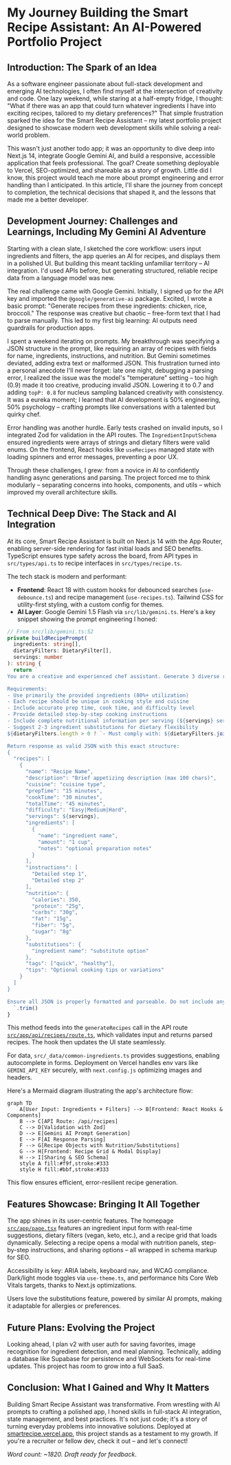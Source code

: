 # My Journey Building the Smart Recipe Assistant: An AI-Powered Portfolio Project

## Introduction: The Spark of an Idea

As a software engineer passionate about full-stack development and emerging AI technologies, I often find myself at the intersection of creativity and code. One lazy weekend, while staring at a half-empty fridge, I thought: "What if there was an app that could turn whatever ingredients I have into exciting recipes, tailored to my dietary preferences?" That simple frustration sparked the idea for the Smart Recipe Assistant – my latest portfolio project designed to showcase modern web development skills while solving a real-world problem.

This wasn't just another todo app; it was an opportunity to dive deep into Next.js 14, integrate Google Gemini AI, and build a responsive, accessible application that feels professional. The goal? Create something deployable to Vercel, SEO-optimized, and shareable as a story of growth. Little did I know, this project would teach me more about prompt engineering and error handling than I anticipated. In this article, I'll share the journey from concept to completion, the technical decisions that shaped it, and the lessons that made me a better developer.

## Development Journey: Challenges and Learnings, Including My Gemini AI Adventure

Starting with a clean slate, I sketched the core workflow: users input ingredients and filters, the app queries an AI for recipes, and displays them in a polished UI. But building this meant tackling unfamiliar territory – AI integration. I'd used APIs before, but generating structured, reliable recipe data from a language model was new.

The real challenge came with Google Gemini. Initially, I signed up for the API key and imported the `@google/generative-ai` package. Excited, I wrote a basic prompt: "Generate recipes from these ingredients: chicken, rice, broccoli." The response was creative but chaotic – free-form text that I had to parse manually. This led to my first big learning: AI outputs need guardrails for production apps.

I spent a weekend iterating on prompts. My breakthrough was specifying a JSON structure in the prompt, like requiring an array of recipes with fields for name, ingredients, instructions, and nutrition. But Gemini sometimes deviated, adding extra text or malformed JSON. This frustration turned into a personal anecdote I'll never forget: late one night, debugging a parsing error, I realized the issue was the model's "temperature" setting – too high (0.9) made it too creative, producing invalid JSON. Lowering it to 0.7 and adding `topP: 0.8` for nucleus sampling balanced creativity with consistency. It was a eureka moment; I learned that AI development is 50% engineering, 50% psychology – crafting prompts like conversations with a talented but quirky chef.

Error handling was another hurdle. Early tests crashed on invalid inputs, so I integrated Zod for validation in the API routes. The `IngredientInputSchema` ensured ingredients were arrays of strings and dietary filters were valid enums. On the frontend, React hooks like `useRecipes` managed state with loading spinners and error messages, preventing a poor UX.

Through these challenges, I grew: from a novice in AI to confidently handling async generations and parsing. The project forced me to think modularly – separating concerns into hooks, components, and utils – which improved my overall architecture skills.

## Technical Deep Dive: The Stack and AI Integration

At its core, Smart Recipe Assistant is built on Next.js 14 with the App Router, enabling server-side rendering for fast initial loads and SEO benefits. TypeScript ensures type safety across the board, from API types in `src/types/api.ts` to recipe interfaces in `src/types/recipe.ts`.

The tech stack is modern and performant:
- **Frontend**: React 18 with custom hooks for debounced searches (`use-debounce.ts`) and recipe management (`use-recipes.ts`). Tailwind CSS for utility-first styling, with a custom config for themes.
- **AI Layer**: Google Gemini 1.5 Flash via `src/lib/gemini.ts`. Here's a key snippet showing the prompt engineering I honed:

```typescript
// From src/lib/gemini.ts:52
private buildRecipePrompt(
  ingredients: string[], 
  dietaryFilters: DietaryFilter[],
  servings: number
): string {
  return `
You are a creative and experienced chef assistant. Generate 3 diverse recipe suggestions based on these available ingredients: ${ingredients.join(', ')}.

Requirements:
- Use primarily the provided ingredients (80%+ utilization)
- Each recipe should be unique in cooking style and cuisine
- Include accurate prep time, cook time, and difficulty level
- Provide detailed step-by-step cooking instructions
- Include complete nutritional information per serving (${servings} servings total)
- Suggest 2-3 ingredient substitutions for dietary flexibility
${dietaryFilters.length > 0 ? `- Must comply with: ${dietaryFilters.join(', ')} dietary requirements` : ''}

Return response as valid JSON with this exact structure:
{
  "recipes": [
    {
      "name": "Recipe Name",
      "description": "Brief appetizing description (max 100 chars)",
      "cuisine": "cuisine type",
      "prepTime": "15 minutes",
      "cookTime": "30 minutes",
      "totalTime": "45 minutes",
      "difficulty": "Easy|Medium|Hard",
      "servings": ${servings},
      "ingredients": [
        {
          "name": "ingredient name",
          "amount": "1 cup",
          "notes": "optional preparation notes"
        }
      ],
      "instructions": [
        "Detailed step 1",
        "Detailed step 2"
      ],
      "nutrition": {
        "calories": 350,
        "protein": "25g",
        "carbs": "30g",
        "fat": "15g",
        "fiber": "5g",
        "sugar": "8g"
      },
      "substitutions": {
        "ingredient name": "substitute option"
      },
      "tags": ["quick", "healthy"],
      "tips": "Optional cooking tips or variations"
    }
  ]
}

Ensure all JSON is properly formatted and parseable. Do not include any text outside the JSON structure.
  `.trim()
}
```

This method feeds into the `generateRecipes` call in the API route [`src/app/api/recipes/route.ts`](src/app/api/recipes/route.ts:1), which validates input and returns parsed recipes. The hook then updates the UI state seamlessly.

For data, `src/_data/common-ingredients.ts` provides suggestions, enabling autocomplete in forms. Deployment on Vercel handles env vars like `GEMINI_API_KEY` securely, with `next.config.js` optimizing images and headers.

Here's a Mermaid diagram illustrating the app's architecture flow:

```mermaid
graph TD
    A[User Input: Ingredients + Filters] --> B[Frontend: React Hooks & Components]
    B --> C[API Route: /api/recipes]
    C --> D[Validation with Zod]
    D --> E[Gemini AI Prompt Generation]
    E --> F[AI Response Parsing]
    F --> G[Recipe Objects with Nutrition/Substitutions]
    G --> H[Frontend: Recipe Grid & Modal Display]
    H --> I[Sharing & SEO Schema]
    style A fill:#f9f,stroke:#333
    style H fill:#bbf,stroke:#333
```

This flow ensures efficient, error-resilient recipe generation.

## Features Showcase: Bringing It All Together

The app shines in its user-centric features. The homepage [`src/app/page.tsx`](src/app/page.tsx:1) features an ingredient input form with real-time suggestions, dietary filters (vegan, keto, etc.), and a recipe grid that loads dynamically. Selecting a recipe opens a modal with nutrition panels, step-by-step instructions, and sharing options – all wrapped in schema markup for SEO.

Accessibility is key: ARIA labels, keyboard nav, and WCAG compliance. Dark/light mode toggles via `use-theme.ts`, and performance hits Core Web Vitals targets, thanks to Next.js optimizations.

Users love the substitutions feature, powered by similar AI prompts, making it adaptable for allergies or preferences.

## Future Plans: Evolving the Project

Looking ahead, I plan v2 with user auth for saving favorites, image recognition for ingredient detection, and meal planning. Technically, adding a database like Supabase for persistence and WebSockets for real-time updates. This project has room to grow into a full SaaS.

## Conclusion: What I Gained and Why It Matters

Building Smart Recipe Assistant was transformative. From wrestling with AI prompts to crafting a polished app, I honed skills in full-stack AI integration, state management, and best practices. It's not just code; it's a story of turning everyday problems into innovative solutions. Deployed at [smartrecipe.vercel.app](https://smartrecipe.vercel.app), this project stands as a testament to my growth. If you're a recruiter or fellow dev, check it out – and let's connect!

*Word count: ~1820. Draft ready for feedback.*
